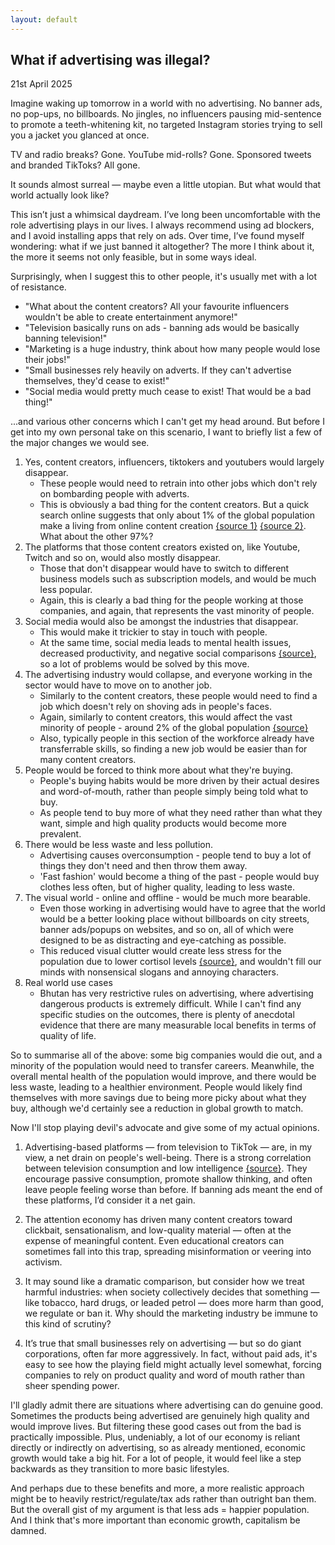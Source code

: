 ```yaml
---
layout: default
---
```


## What if advertising was illegal?
21st April 2025

Imagine waking up tomorrow in a world with no advertising. No banner ads, no pop-ups, no billboards. No jingles, no influencers pausing mid-sentence to promote a teeth-whitening kit, no targeted Instagram stories trying to sell you a jacket you glanced at once.

TV and radio breaks? Gone. YouTube mid-rolls? Gone. Sponsored tweets and branded TikToks? All gone.

It sounds almost surreal — maybe even a little utopian. But what would that world actually look like?

This isn’t just a whimsical daydream. I’ve long been uncomfortable with the role advertising plays in our lives. I always recommend using ad blockers, and I avoid installing apps that rely on ads. Over time, I’ve found myself wondering: what if we just banned it altogether? The more I think about it, the more it seems not only feasible, but in some ways ideal.

Surprisingly, when I suggest this to other people, it's usually met with a lot of resistance.
- "What about the content creators? All your favourite influencers wouldn't be able to create entertainment anymore!"
- "Television basically runs on ads - banning ads would be basically banning television!"
- "Marketing is a huge industry, think about how many people would lose their jobs!"
- "Small businesses rely heavily on adverts. If they can't advertise themselves, they'd cease to exist!"
- "Social media would pretty much cease to exist! That would be a bad thing!"

...and various other concerns which I can't get my head around. But before I get into my own personal take on this scenario, I want to briefly list a few of the major changes we would see.

1. Yes, content creators, influencers, tiktokers and youtubers would largely disappear.
    - These people would need to retrain into other jobs which don't rely on bombarding people with adverts.
    - This is obviously a bad thing for the content creators. But a quick search online suggests that only about 1% of the global population make a living from online content creation [{source 1}](https://linktr.ee/creator-report/static/Linktree-CreatorReport-2022-02f3aa05a27be6fecb3537b13d5ec9de.pdf) [{source 2}](https://news.adobe.com/news/news-details/2022/adobe-future-of-creativity-study-165m-creators-joined-creator-economy-since-2020). What about the other 97%?
2. The platforms that those content creators existed on, like Youtube, Twitch and so on, would also mostly disappear.
    - Those that don't disappear would have to switch to different business models such as subscription models, and would be much less popular.
    - Again, this is clearly a bad thing for the people working at those companies, and again, that represents the vast minority of people.
3. Social media would also be amongst the industries that disappear.
    - This would make it trickier to stay in touch with people.
    - At the same time, social media leads to mental health issues, decreased productivity, and negative social comparisons [{source}](https://health.ucdavis.edu/blog/cultivating-health/social-medias-impact-our-mental-health-and-tips-to-use-it-safely/2024/05), so a lot of problems would be solved by this move.
4. The advertising industry would collapse, and everyone working in the sector would have to move on to another job.
    - Similarly to the content creators, these people would need to find a job which doesn't rely on shoving ads in people's faces.
    - Again, similarly to content creators, this would affect the vast minority of people - around 2% of the global population [{source}](https://www.ama.org/marketing-industry-stats-and-information/)
    - Also, typically people in this section of the workforce already have transferrable skills, so finding a new job would be easier than for many content creators.
5. People would be forced to think more about what they're buying.
    - People's buying habits would be more driven by their actual desires and word-of-mouth, rather than people simply being told what to buy.
    - As people tend to buy more of what they need rather than what they want, simple and high quality products would become more prevalent.
6. There would be less waste and less pollution.
    - Advertising causes overconsumption - people tend to buy a lot of things they don't need and then throw them away.
    - 'Fast fashion' would become a thing of the past - people would buy clothes less often, but of higher quality, leading to less waste.
7. The visual world - online and offline - would be much more bearable.
    - Even those working in advertising would have to agree that the world would be a better looking place without billboards on city streets, banner ads/popups on websites, and so on, all of which were designed to be as distracting and eye-catching as possible.
    - This reduced visual clutter would create less stress for the population due to lower cortisol levels [{source}](https://www.stylist.co.uk/fitness-health/wellbeing/clutter-health-impact/845209), and wouldn't fill our minds with nonsensical slogans and annoying characters.
8. Real world use cases
    - Bhutan has very restrictive rules on advertising, where advertising dangerous products is extremely difficult. While I can't find any specific studies on the outcomes, there is plenty of anecdotal evidence that there are many measurable local benefits in terms of quality of life.

So to summarise all of the above: some big companies would die out, and a minority of the population would need to transfer careers. Meanwhile, the overall mental health of the population would improve, and there would be less waste, leading to a healthier environment. People would likely find themselves with more savings due to being more picky about what they buy, although we'd certainly see a reduction in global growth to match.

Now I'll stop playing devil's advocate and give some of my actual opinions.

1. Advertising-based platforms — from television to TikTok — are, in my view, a net drain on people's well-being. There is a strong correlation between television consumption and low intelligence [{source}](https://www.tandfonline.com/doi/epdf/10.1080/08838158009363973?needAccess=true). They encourage passive consumption, promote shallow thinking, and often leave people feeling worse than before. If banning ads meant the end of these platforms, I’d consider it a net gain.

2. The attention economy has driven many content creators toward clickbait, sensationalism, and low-quality material — often at the expense of meaningful content. Even educational creators can sometimes fall into this trap, spreading misinformation or veering into activism.

3. It may sound like a dramatic comparison, but consider how we treat harmful industries: when society collectively decides that something — like tobacco, hard drugs, or leaded petrol — does more harm than good, we regulate or ban it. Why should the marketing industry be immune to this kind of scrutiny?

4. It’s true that small businesses rely on advertising — but so do giant corporations, often far more aggressively. In fact, without paid ads, it's easy to see how the playing field might actually level somewhat, forcing companies to rely on product quality and word of mouth rather than sheer spending power.

I'll gladly admit there are situations where advertising can do genuine good. Sometimes the products being advertised are genuinely high quality and would improve lives. But filtering these good cases out from the bad is practically impossible. Plus, undeniably, a lot of our economy is reliant directly or indirectly on advertising, so as already mentioned, economic growth would take a big hit. For a lot of people, it would feel like a step backwards as they transition to more basic lifestyles.

And perhaps due to these benefits and more, a more realistic approach might be to heavily restrict/regulate/tax ads rather than outright ban them. But the overall gist of my argument is that less ads = happier population. And I think that's more important than economic growth, capitalism be damned.
